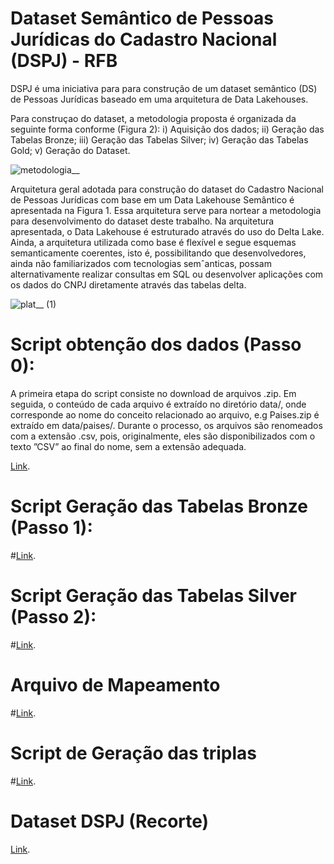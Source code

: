 # Dataset Semântico de Pessoas Jurídicas do Cadastro Nacional (DSPJ) - RFB
DSPJ é uma iniciativa para para construção de um dataset semântico (DS) de Pessoas Jurídicas baseado em uma arquitetura de Data Lakehouses.

Para construçao do dataset, a metodologia proposta é organizada da seguinte forma conforme (Figura 2): i) Aquisição dos dados; ii) Geração das Tabelas Bronze; iii) Geração das Tabelas Silver; iv) Geração das Tabelas Gold; v) Geração do Dataset.

![metodologia__](https://github.com/user-attachments/assets/27ed331a-52c9-4393-baa6-7624f52e0636)

Arquitetura geral adotada para construção do dataset do Cadastro Nacional de Pessoas Jurídicas com base em um Data Lakehouse Semântico é apresentada na Figura 1. Essa arquitetura serve para nortear a metodologia para desenvolvimento do dataset deste trabalho. Na arquitetura apresentada, o Data Lakehouse é estruturado através do uso do Delta Lake. Ainda, a arquitetura utilizada como base é flexível e segue esquemas semanticamente coerentes, isto é, possibilitando que desenvolvedores, ainda não familiarizados com tecnologias semˆanticas, possam alternativamente realizar consultas em SQL ou desenvolver aplicações com os dados do CNPJ diretamente através das tabelas delta.

![plat__ (1)](https://github.com/user-attachments/assets/aadfd177-7b13-4d7c-a87f-55a1c24d6075)

# Script obtenção dos dados (Passo 0):
A primeira etapa do script consiste no download de arquivos .zip. Em seguida, o conteúdo de cada arquivo é extraído no diretório data/<concept>, onde <concept> corresponde ao nome do conceito relacionado ao arquivo, e.g Paises.zip é extraído em data/paises/. Durante o processo, os arquivos são renomeados com a extensão .csv, pois, originalmente, eles são disponibilizados com o texto ”CSV” ao final do nome, sem a extensão adequada.

[Link](scripts/step0.py).

# Script Geração das Tabelas Bronze (Passo 1):

#[Link](scripts/step1.py).

# Script Geração das Tabelas Silver (Passo 2):

#[Link](scripts/step2.py).

# Arquivo de Mapeamento

#[Link](scripts/mapeamentos.ttl).

# Script de Geração das triplas

#[Link](scripts/triplify.py).

# Dataset DSPJ (Recorte)
[Link](https://www.mediafire.com/file/0avfwcr5kldjusd/dataset_semantico_cnpj.ttl/file).

